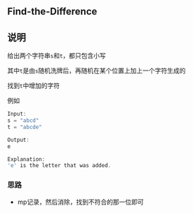 ## Find-the-Difference

## 说明

给出两个字符串`s`和`t`，都只包含小写

其中`t`是由`s`随机洗牌后，再随机在某个位置上加上一个字符生成的

找到`t`中增加的字符

例如

```js
Input:
s = "abcd"
t = "abcde"

Output:
e

Explanation:
'e' is the letter that was added.
```

### 思路

- mp记录，然后消除，找到不符合的那一位即可
